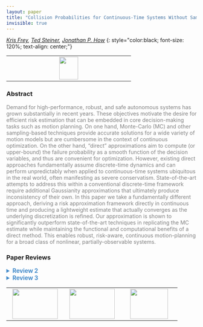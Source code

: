 ```yaml
---
layout: paper
title: "Collision Probabilities for Continuous-Time Systems Without Sampling"
invisible: true
---
```

*[Kris Frey](http://acl.mit.edu/people/kfrey),  [Ted Steiner](https://scholar.google.com/citations?user=M6AOoBcAAAAJ),  [Jonathan P. How](https://www.mit.edu/~jhow)*
{: style="color:black; font-size: 120%; text-align: center;"}

<table width="20%"> <tr>
<td style="width: 20%; text-align: center;"><a href="http://www.roboticsproceedings.org/rss16/p019.pdf"><img src="{{ site.baseurl }}/images/paper_link.png"
width = "50"  height = "60"/> </a> </td>

</tr></table>

### Abstract
<html><p style="color:gray; font-size: 100%; text-align: justified;">
Demand for high-performance, robust, and safe autonomous systems has grown substantially in recent years. These objectives motivate the desire for efficient risk estimation that can be embedded in core decision-making tasks such as motion planning. On one hand, Monte-Carlo (MC) and other sampling-based techniques provide accurate solutions for a wide variety of motion models but are cumbersome in the context of continuous optimization. On the other hand, “direct” approximations aim to compute (or upper-bound) the failure probability as a smooth function of the decision variables, and thus are convenient for optimization. However, existing direct approaches fundamentally assume discrete-time dynamics and can perform unpredictably when applied to continuous-time systems ubiquitous in the real world, often manifesting as severe conservatism. State-of-the-art attempts to address this within a conventional discrete-time framework require additional Gaussianity approximations that ultimately produce inconsistency of their own. In this paper we take a fundamentally different approach, deriving a risk approximation framework directly in continuous time and producing a lightweight estimate that actually converges as the underlying discretization is refined. Our approximation is shown to significantly outperform state-of-the-art techniques in replicating the MC estimate while maintaining the functional and computational benefits of a direct method. This enables robust, risk-aware, continuous motion-planning for a broad class of nonlinear, partially-observable systems.
</p></html>

### Paper Reviews
<details><summary style="font-size:110%; color:#438BCA; cursor: pointer;"><b> Review 2</b></summary>
<p style="color:gray; font-size: 100%; text-align: justified; white-space: pre-line">
This paper presents a method to compute less conservative approximate of chance-constrained control for continuous-time problems. In particular, it uses the Lagrangian formulation that convert risk-constrained into risk-minimization, and propose an approximation of this formulation based on the concept of first passage time, rather than time discretisation. Convergence guaranteed is provided very thoroughly and simulation results for controlling 2nd order Dubins car in environment populated by obstacles is provided.

I think the problem of chance-constrained control in continuous-time is interesting and the paper's attempt to solve the problem without discretising the time domain is interesting and could be very useful. 

Further, the derivation on how to evolve distribution for the relax Lagrange formulation of chance-constrained control via the concept of first passage time could be useful and thorough. 

Several feedback

1. I think avoiding fixed time discretisation is interesting and useful. However, the proposed approximation (sec. IV) seems to go back on using fixed time discretisation. I think some elaboration on how this affects the exact difficulty that the paper is trying to avoid would be needed.

2. It would be interesting if the provided example include a scenario where the proposed method is superior than Monte Carlo approach. I do understand that the contribution of the paper is more on the theoretical side, and this does not effect my score. However, considering Monte Carlo is used quite a lot to estimate distribution, I think it would have much more impact if such an example is provided. 

3. I think eq. (19), right hand side, P(... | z_t = z) should be P(... | z_s \in dz) and P(z \in dz) should be P(z_s \in dz).  
</p> </details>

<details><summary style="font-size:110%; color:#438BCA; cursor: pointer;"><b> Review 3</b></summary>
<p style="color:gray; font-size: 100%; text-align: justified; white-space: pre-line">
Originality: Good
Quality: Good
 Clarity: Good
Significance: Good

Summary: The authors address the problem of estimating and minimizing failure probabilities in the context of continuous motion planning by proposing a light-weight approximation method. The proposed method avoids estimating the anthropic belief and produces a conservative risk estimate with minimal computation.  Further the method efficiently discretizes the time and reduces the planner brittleness. The paper is written well and the authors provide good theoretical analysis to support their claims. 

Comments:
1.	In this work, only the accuracy of the proposed method is provided. No result, which describes the computation overhead of the method is given. The trade-off between speed vs accuracy is an interesting aspect, and it is difficult to measure the overall efficiency without the computational overhead.
2.	It may be better for the readers if the authors specify all the contributions in a separate paragraph in the Introduction section.
3.	No Future work is given.
4.	It is not clear what are the limitation of the Eq.(6) in comparison of Eq. (4).
5.	It may be better for the readers if the authors briefly describe the intuitive ideas at the beginning of each section.

</p> </details>

<table width="100%"><tr><td style="width: 30%; text-align: center;"><a href="{{ site.baseurl }}/program/papers/18"> <img src="{{ site.baseurl }}/images/previous_icon.png" width = "120"  height = "80"/> </a> </td>

<td style="width: 30%; text-align: center;"><a href="{{ site.baseurl }}/program/papers"> <img src="{{ site.baseurl }}/images/overview_icon.png" width = "120"  height = "80"/> </a> </td> 

<td style="width: 30%; text-align: center;"><a href="{{ site.baseurl }}/program/papers/20"> <img src="{{ site.baseurl }}/images/next_icon.png" width = "100"  height = "80"/> </a> </td> 

</tr></table>

